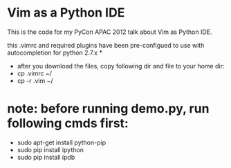 # Vim as a Python IDE

This is the code for my PyCon APAC 2012 talk about Vim as Python IDE.

this .vimrc and required plugins have been pre-configued to use with
autocompletion for python 2.7.x
*
* after you download the files, copy following dir and file to your home dir:
* cp .vimrc ~/
* cp -r .vim ~/
# note: before running demo.py, run following cmds first:
* sudo apt-get install python-pip
* sudo pip install ipython
* sudo pip install ipdb
